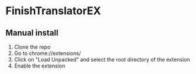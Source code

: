 # FinishTranslatorEX

## Manual install

1. Clone the repo
2. Go to chrome://extensions/
3. Click on "Load Unpacked" and select the root directory of the extension
4. Enable the extension
